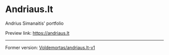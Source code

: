 # Andriaus.lt
Andrius Simanaitis' portfolio

Preview link: https://andriaus.lt

-----

Former version: [Voldemortas/andriaus.lt-v1](https://github.com/Voldemortas/andriaus.lt-v1)